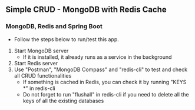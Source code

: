 ## **Simple CRUD - MongoDB with Redis Cache**
### **MongoDB, Redis and Spring Boot**

* Follow the steps below to run/test this app.
1. Start MongoDB server
   * If it is installed, it already runs as a service in the background
2. Start Redis server
3. Use "Postman", "MongoDB Compass" and "redis-cli" to test and check all CRUD functionalities
   * If something is cached in Redis, you can check it by running "KEYS *" in redis-cli
   * Do not forget to run "flushall" in redis-cli if you need to delete all the keys of all the existing databases
